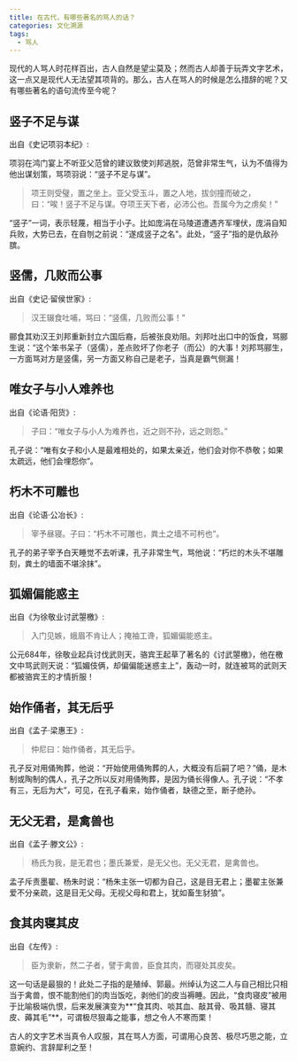 ```yaml
---
title: 在古代，有哪些著名的骂人的话？
categories: 文化溯源
tags: 
  - 骂人
---
```



现代的人骂人时花样百出，古人自然是望尘莫及；然而古人却善于玩弄文字艺术，这一点又是现代人无法望其项背的。那么，古人在骂人的时候是怎么措辞的呢？又有哪些著名的语句流传至今呢？


## 竖子不足与谋


出自《史记项羽本纪》:

项羽在鸿门宴上不听亚父范曾的建议致使刘邦逃脱，范曾非常生气，认为不值得为他出谋划策，骂项羽说：“竖子不足与谋”。


> 项王则受璧，置之坐上。亚父受玉斗，置之人地，拔剑撞而破之，曰：“唉！竖子不足与谋。夺项王天下者，必沛公也。吾属今为之虏矣！”


“竖子”一词，表示轻蔑，相当于小子。比如庞涓在马陵道遭遇齐军埋伏，庞涓自知兵败，大势已去，在自刎之前说：“遂成竖子之名"。此处，“竖子”指的是仇敌孙膑。


## 竖儒，几败而公事


出自《史记·留侯世家》:


> 汉王辍食吐哺，骂曰：“竖儒，几败而公事！”


郦食其劝汉王刘邦重新封立六国后裔，后被张良劝阻。刘邦吐出口中的饭食，骂郦生说：“这个笨书呆子（竖儒），差点败坏了你老子（而公）的大事！刘邦骂郦生，一方面骂对方是竖儒，另一方面又称自己是老子，当真是霸气侧漏！


## 唯女子与小人难养也


出自《论语·阳货》:


> 子曰：“唯女子与小人为难养也，近之则不孙，远之则怨。”


孔子说：“唯有女子和小人是最难相处的，如果太亲近，他们会对你不恭敬；如果太疏远，他们会埋怨你”。


## 朽木不可雕也


出自《论语·公冶长》:


> 宰予昼寝。子曰：“朽木不可雕也，粪土之墙不可杇也”。


孔子的弟子宰予白天睡觉不去听课，孔子非常生气，骂他说：“朽烂的木头不堪雕刻，粪土的墙面不堪涂抹”。


## 狐媚偏能惑主


出自《为徐敬业讨武曌檄》:


> 入门见嫉，蛾眉不肯让人；掩袖工谗，狐媚偏能惑主。


公元684年，徐敬业起兵讨伐武则天，骆宾王起草了著名的《讨武曌檄》，他在檄文中骂武则天说：“狐媚伎俩，却偏偏能迷惑主上”，轰动一时，就连被骂的武则天都被骆宾王的才情折服！


## 始作俑者，其无后乎


出自《孟子·梁惠王》:


> 仲尼曰：始作俑者，其无后乎。


孔子反对用俑殉葬，他说：“开始使用俑殉葬的人，大概没有后嗣了吧？”俑，是木制或陶制的偶人，孔子之所以反对用俑殉葬，是因为俑长得像人。孔子说：“不孝有三，无后为大”，可见，在孔子看来，始作俑者，缺德之至，断子绝孙。

## 无父无君，是禽兽也


出自《孟子·滕文公》:


> 杨氏为我，是无君也；墨氏兼爱，是无父也。无父无君，是禽兽也。


孟子斥责墨翟、杨朱时说：“杨朱主张一切都为自己，这是目无君上；墨翟主张兼爱不分亲疏，这是目无父母。无视父母和君上，犹如畜生豺狼”。


## 食其肉寝其皮


出自《左传》:


> 臣为隶新，然二子者，譬于禽兽，臣食其肉，而寝处其皮矣。


这一句话是最狠的！此处二子指的是殖绰、郭最。州绰认为这二人与自己相比只相当于禽兽，恨不能割他们的肉当饭吃，剥他们的皮当褥睡。因此，“食肉寝皮”被用于比喻极端仇恨，后来发展演变为**“食其肉、啖其血、敲其骨、吸其髓、寝其皮、薅其毛”**，可谓极尽狠毒之能事，想之令人不寒而栗！

古人的文字艺术当真令人叹服，其在骂人方面，可谓用心良苦、极尽巧思之能，立意婉约、言辞犀利之至！